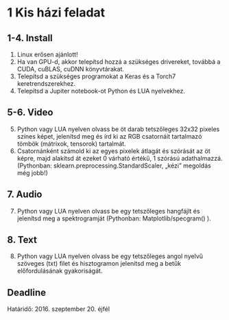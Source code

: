 # 1 Kis házi feladat
## 1-4. Install
1. Linux erősen ajánlott!
2. Ha van GPU-d, akkor telepítsd hozzá a szükséges drivereket, továbbá a CUDA, cuBLAS, cuDNN könyvtárakat. 
3. Telepítsd a szükséges programokat a Keras és a Torch7 keretrendszerekhez. 
4. Telepítsd a Jupiter notebook-ot Python és LUA nyelvekhez.

## 5-6. Video
5. Python vagy LUA nyelven olvass be öt darab tetszőleges 32x32 pixeles színes képet, jelenítsd meg és írd ki az RGB csatornáit tartalmazó tömbök (mátrixok, tensorok) tartalmát. 
6. Csatornánként számold ki az egyes pixelek átlagát és szórását az öt képre, majd alakítsd át ezeket 0 várható értékű, 1 szórású adathalmazzá. (Pythonban: sklearn.preprocessing.StandardScaler, „kézi” megoldás még jobb!)

## 7. Audio
7. Python vagy LUA nyelven olvass be egy tetszőleges hangfájlt és jelenítsd meg a spektrogramját (Pythonban: Matplotlib/specgram() ). 

## 8. Text
8. Python vagy LUA nyelven olvass be egy tetszőleges angol nyelvű szöveges (txt) filet és hisztogramon jelenítsd meg a betűk előfordulásának gyakoriságát. 

## Deadline
Határidő: 2016. szeptember 20. éjfél
